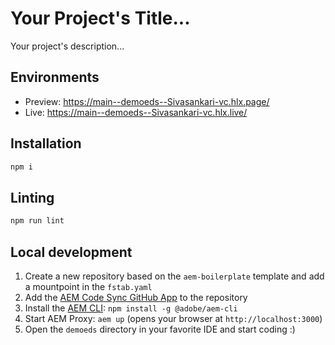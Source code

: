 # Your Project's Title...
Your project's description...

## Environments
- Preview: https://main--demoeds--Sivasankari-vc.hlx.page/
- Live: https://main--demoeds--Sivasankari-vc.hlx.live/

## Installation

```sh
npm i
```

## Linting

```sh
npm run lint
```

## Local development

1. Create a new repository based on the `aem-boilerplate` template and add a mountpoint in the `fstab.yaml`
1. Add the [AEM Code Sync GitHub App](https://github.com/apps/aem-code-sync) to the repository
1. Install the [AEM CLI](https://github.com/adobe/helix-cli): `npm install -g @adobe/aem-cli`
1. Start AEM Proxy: `aem up` (opens your browser at `http://localhost:3000`)
1. Open the `demoeds` directory in your favorite IDE and start coding :)
